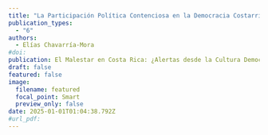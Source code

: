 ```yaml
---
title: "La Participación Política Contenciosa en la Democracia Costarricense."
publication_types:
  - "6" 
authors:
  - Elías Chavarría-Mora
#doi: 
publication: El Malestar en Costa Rica: ¿Alertas desde la Cultura Democrática?
draft: false
featured: false
image:
  filename: featured
  focal_point: Smart
  preview_only: false
date: 2025-01-01T01:04:38.792Z
#url_pdf:
---
```

